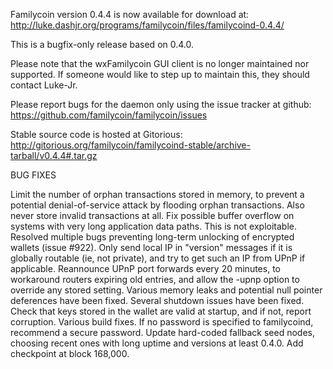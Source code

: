 Familycoin version 0.4.4 is now available for download at:
http://luke.dashjr.org/programs/familycoin/files/familycoind-0.4.4/

This is a bugfix-only release based on 0.4.0.

Please note that the wxFamilycoin GUI client is no longer maintained nor supported. If someone would like to step up to maintain this, they should contact Luke-Jr.

Please report bugs for the daemon only using the issue tracker at github:
https://github.com/familycoin/familycoin/issues

Stable source code is hosted at Gitorious:
http://gitorious.org/familycoin/familycoind-stable/archive-tarball/v0.4.4#.tar.gz

BUG FIXES

Limit the number of orphan transactions stored in memory, to prevent a potential denial-of-service attack by flooding orphan transactions. Also never store invalid transactions at all.
Fix possible buffer overflow on systems with very long application data paths. This is not exploitable.
Resolved multiple bugs preventing long-term unlocking of encrypted wallets (issue #922).
Only send local IP in "version" messages if it is globally routable (ie, not private), and try to get such an IP from UPnP if applicable.
Reannounce UPnP port forwards every 20 minutes, to workaround routers expiring old entries, and allow the -upnp option to override any stored setting.
Various memory leaks and potential null pointer deferences have been
fixed.
Several shutdown issues have been fixed.
Check that keys stored in the wallet are valid at startup, and if not,
report corruption.
Various build fixes.
If no password is specified to familycoind, recommend a secure password.
Update hard-coded fallback seed nodes, choosing recent ones with long uptime and versions at least 0.4.0.
Add checkpoint at block 168,000.

